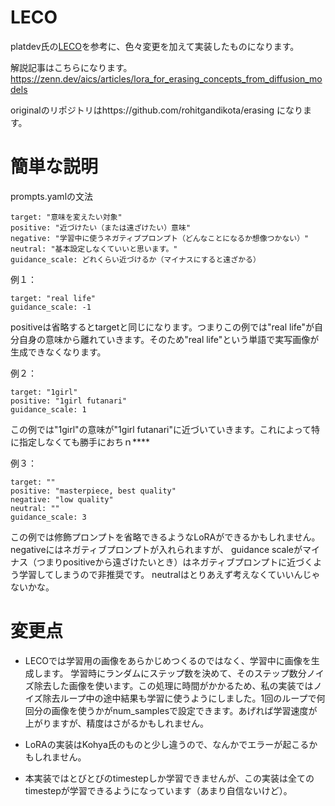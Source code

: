 # LECO
platdev氏の[LECO](https://github.com/p1atdev/LECO)を参考に、色々変更を加えて実装したものになります。

解説記事はこちらになります。https://zenn.dev/aics/articles/lora_for_erasing_concepts_from_diffusion_models

originalのリポジトリはhttps://github.com/rohitgandikota/erasing になります。

# 簡単な説明
prompts.yamlの文法
```
target: "意味を変えたい対象"
positive: "近づけたい（または遠ざけたい）意味"
negative: "学習中に使うネガティブプロンプト（どんなことになるか想像つかない）"
neutral: "基本設定しなくていいと思います。"
guidance_scale: どれくらい近づけるか（マイナスにすると遠ざかる）
```

例１：
```
target: "real life"
guidance_scale: -1
```
positiveは省略するとtargetと同じになります。つまりこの例では"real life"が自分自身の意味から離れていきます。そのため"real life"という単語で実写画像が生成できなくなります。


例２：
```
target: "1girl"
positive: "1girl futanari"
guidance_scale: 1
```
この例では"1girl"の意味が"1girl futanari"に近づいていきます。これによって特に指定しなくても勝手におちｎ****

例３：
```
target: ""
positive: "masterpiece, best quality"
negative: "low quality"
neutral: ""
guidance_scale: 3
```
この例では修飾プロンプトを省略できるようなLoRAができるかもしれません。negativeにはネガティブプロンプトが入れられますが、
guidance scaleがマイナス（つまりpositiveから遠ざけたいとき）はネガティブプロンプトに近づくよう学習してしまうので非推奨です。
neutralはとりあえず考えなくていいんじゃないかな。


# 変更点

+ LECOでは学習用の画像をあらかじめつくるのではなく、学習中に画像を生成します。
学習時にランダムにステップ数を決めて、そのステップ数分ノイズ除去した画像を使います。この処理に時間がかかるため、私の実装ではノイズ除去ループ中の途中結果も学習に使うようにしました。1回のループで何回分の画像を使うかがnum_samplesで設定できます。あげれば学習速度が上がりますが、精度はさがるかもしれません。

+ LoRAの実装はKohya氏のものと少し違うので、なんかでエラーが起こるかもしれません。

+ 本実装ではとびとびのtimestepしか学習できませんが、この実装は全てのtimestepが学習できるようになっています（あまり自信ないけど）。


